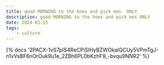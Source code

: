```yaml
---
title: good MORNING to the hoes and pick mes  ONLY
description: good MORNING to the hoes and pick mes ONLY
date: 2024-03-15
tags:
	- culture
---
```

<body style="margin:0">
{% docs '2PACX-1vS7pIS4ReCPiSIHyBZWOkaIQCUy5VPmTgJ-n1vVsBF6nOrOuk9u1e_2ZBh6PL0bKzhF9_-bvqu9NNR2' %}
